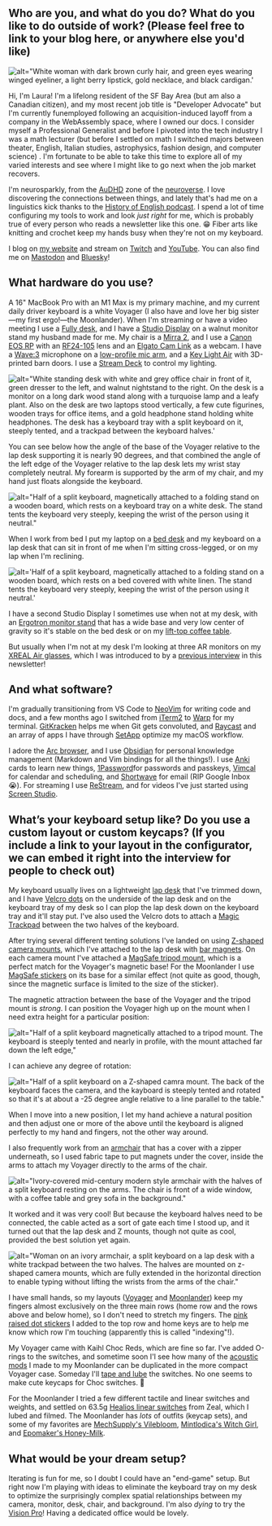 ## Who are you, and what do you do? What do you like to do outside of work? (Please feel free to link to your blog here, or anywhere else you'd like)

![alt="White woman with dark brown curly hair, and green eyes wearing winged eyeliner, a light berry lipstick, gold necklace, and black cardigan.'](Profile2.jpeg)

Hi, I'm Laura! I'm a lifelong resident of the SF Bay Area (but am also a Canadian citizen), and my most recent job title is "Developer Advocate" but I'm currently funemployed following an acquisition-induced layoff from a company in the WebAssembly space, where I owned our docs. I consider myself a Professional Generalist and before I pivoted into the tech industry I was a math lecturer (but before I settled on math I switched majors between theater, English, Italian studies, astrophysics, fashion design, and computer science) . I'm fortunate to be able to take this time to explore all of my varied interests and see where I might like to go next when the job market recovers.

I'm neurosparkly, from the [AuDHD](https://embrace-autism.com/autistic-and-adhd-traits/) zone of the [neuroverse](https://www.lauralangdon.io/blog/the-neuroverse/). I love discovering the connections between things, and lately that's had me on a linguistics kick thanks to the [History of English podcast](https://historyofenglishpodcast.com/). I spend a lot of time configuring my tools to work and look *just right* for me, which is probably true of every person who reads a newsletter like this one. 😁 Fiber arts like knitting and crochet keep my hands busy when they're not on my keyboard.

I blog on [my website](https://lauralangdon.io) and stream on [Twitch](https://www.twitch.tv/LauraLangdon) and [YouTube](https://youtube.com/@Laura-Langdon). You can also find me on [Mastodon](https://hachyderm.io/@LauraLangdon) and [Bluesky](https://bsky.app/profile/lauralangdon.io)!

## What hardware do you use?

A 16" MacBook Pro with an M1 Max is my primary machine, and my current daily driver keyboard is a white Voyager (I also have and love her big sister—my first ergo!—the Moonlander). When I'm streaming or have a video meeting I use a [Fully desk](https://store.hermanmiller.com/brands-fully?lang=en_US), and I have a [Studio Display](https://www.apple.com/studio-display/) on a walnut monitor stand my husband made for me. My chair is a [Mirra 2](https://www.hermanmiller.com/products/seating/office-chairs/mirra-2-chairs/), and I use a [Canon EOS RP](https://www.amazon.com/gp/product/B07N9KDCGV/ref=ppx_yo_dt_b_search_asin_title?ie=UTF8&psc=1) with an [RF24-105](https://www.amazon.com/gp/product/B084BKXDLD/ref=ppx_yo_dt_b_search_asin_title?ie=UTF8&psc=1) lens and an [Elgato Cam Link](https://www.elgato.com/us/en/p/cam-link-4k) as a webcam. I have a [Wave:3](https://www.elgato.com/us/en/p/wave-3-black) microphone on a [low-profile mic arm](https://www.elgato.com/us/en/p/wave-mic-arm-lp), and a [Key Light Air](https://www.elgato.com/us/en/p/key-light-air) with 3D-printed barn doors. I use a [Stream Deck](https://www.elgato.com/us/en/p/stream-deck-mk2-black) to control my lighting.

![alt="White standing desk with white and grey office chair in front of it, green dresser to the left, and walnut nightstand to the right. On the desk is a monitor on a long dark wood stand along with a turquoise lamp and a leafy plant. Also on the desk are two laptops stood vertically, a few cute figurines, wooden trays for office items, and a gold headphone stand holding white headphones. The desk has a keyboard tray with a split keyboard on it, steeply tented, and a trackpad between the keyboard halves.'](desk-setup.jpeg)

You can see below how the angle of the base of the Voyager relative to the lap desk supporting it is nearly 90 degrees, and that combined the angle of the left edge of the Voyager relative to the lap desk lets my wrist stay completely neutral. My forearm is supported by the arm of my chair, and my hand just floats alongside the keyboard.

![alt="Half of a split keyboard, magnetically attached to a folding stand on a wooden board, which rests on a keyboard tray on a white desk. The stand tents the keyboard very steeply, keeping the wrist of the person using it neutral."](keyboard-and-chair.jpeg)

When I work from bed I put my laptop on a [bed desk](https://www.amazon.com/gp/product/B08T5ZKWCP/ref=ppx_yo_dt_b_search_asin_title?ie=UTF8&psc=1) and my keyboard on a lap desk that can sit in front of me when I'm sitting cross-legged, or on my lap when I'm reclining.

![alt='Half of a split keyboard, magnetically attached to a folding stand on a wooden board, which rests on a bed covered with white linen. The stand tents the keyboard very steeply, keeping the wrist of the person using it neutral.'](keyboard-on-bed.jpeg)

I have a second Studio Display I sometimes use when not at my desk, with an [Ergotron monitor stand](https://www.amazon.com/gp/product/B00HQA1BRS/ref=ppx_yo_dt_b_search_asin_title?ie=UTF8&psc=1) that has a wide base and very low center of gravity so it's stable on the bed desk or on my [lift-top coffee table](https://havenly.com/products/details/Denson-Melamine-Veneer-Wood-Hidden-Storage-Lift-Top-Coffee-Table-Wayfair-71137005).

But usually when I'm not at my desk I'm looking at three AR monitors on my [XREAL Air glasses](https://www.xreal.com/air), which I was introduced to by a [previous interview](https://people.zsa.io/andrew-thompson/) in this newsletter!

## And what software?

I'm gradually transitioning from VS Code to [NeoVim](https://nvchad.com/) for writing code and docs, and a few months ago I switched from [iTerm2](https://iterm2.com/) to [Warp](https://warp.dev) for my terminal. [GitKracken](https://www.gitkraken.com/) helps me when Git gets convoluted, and [Raycast](https://www.raycast.com/) and an array of apps I have through [SetApp](https://setapp.com/) optimize my macOS workflow.

I adore the [Arc browser](https://arc.net/), and I use [Obsidian](https://obsidian.md/) for personal knowledge management (Markdown and Vim bindings for all the things!). I use [Anki](https://obsidian.md/) cards to learn new things, [1Password](https://1password.com/ )for passwords and passkeys, [Vimcal](https://www.vimcal.com/) for calendar and scheduling, and [Shortwave](https://www.shortwave.com/) for email (RIP Google Inbox 😭). For streaming I use [ReStream](https://restream.io/login?continue=https://app.restream.io/home), and for videos I've just started using [Screen Studio](https://www.screen.studio/).

## What’s your keyboard setup like? Do you use a custom layout or custom keycaps? (If you include a link to your layout in the configurator, we can embed it right into the interview for people to check out)

My keyboard usually lives on a lightweight [lap desk](https://www.amazon.com/gp/product/B019J91KIS?th=1) that I've trimmed down, and I have [Velcro dots](https://www.amazon.com/gp/product/B00GUZK4I2/ref=ppx_yo_dt_b_search_asin_title?ie=UTF8&psc=1) on the underside of the lap desk and on the keyboard tray of my desk so I can plop the lap desk down on the keyboard tray and it'll stay put. I've also used the Velcro dots to attach a [Magic Trackpad](https://www.apple.com/shop/product/MK2D3AM/A/magic-trackpad-white-multi-touch-surface) between the two halves of the keyboard.

After trying several different tenting solutions I've landed on using [Z-shaped camera mounts](https://www.amazon.com/gp/product/B07MHJ2TL6/ref=ppx_yo_dt_b_search_asin_title?ie=UTF8&psc=1), which I've attached to the lap desk with [bar magnets](https://www.amazon.com/gp/product/B08L3FVFFZ/ref=ppx_yo_dt_b_search_asin_title?ie=UTF8&psc=1). On each camera mount I've attached a [MagSafe tripod mount](https://www.amazon.com/gp/product/B0BPLW4ZTZ/ref=ppx_yo_dt_b_search_asin_title?ie=UTF8&psc=1), which is a perfect match for the Voyager's magnetic base! For the Moonlander I use [MagSafe stickers](https://www.amazon.com/Adhesive-Wireless-Converter-Accessories-Rectangle/dp/B09WRS2TGJ/ref=sr_1_3?crid=164D4ULV0DJ00&keywords=magsafe+stickers&qid=1698283791&sprefix=round+keycaps%2Caps%2C169&sr=8-3) on its base for a similar effect (not quite as good, though, since the magnetic surface is limited to the size of the sticker).

The magnetic attraction between the base of the Voyager and the tripod mount is *strong*. I can position the Voyager high up on the mount when I need extra height for a particular position:

![alt="Half of a split keyboard magnetically attached to a tripod mount. The keyboard is steeply tented and nearly in profile, with the mount attached far down the left edge,"](height.jpeg)

 I can achieve any degree of rotation:

![alt="Half of a split keyboard on a Z-shaped camra mount. The back of the keyboard faces the camera, and the kayboard is steeply tented and rotated so that it's at about a -25 degree angle relative to a line parallel to the table."](rotation.jpeg)

When I move into a new position, I let my hand achieve a natural position and then adjust one or more of the above until the keyboard is aligned perfectly to my hand and fingers, not the other way around.

I also frequently work from an [armchair](https://www.amazon.com/gp/product/B0B1HNR329/ref=ppx_yo_dt_b_search_asin_title?ie=UTF8&psc=1) that has a cover with a zipper underneath, so I used fabric tape to put magnets under the cover, inside the arms to attach my Voyager directly to the arms of the chair.

![alt="Ivory-covered mid-century modern style armchair with the halves of a split keyboard resting on the arms. The chair is front of a wide window, with a coffee table and grey sofa in the background."](chair-no-board.jpeg)

It worked and it was very cool! But because the keyboard halves need to be connected, the cable acted as a sort of gate each time I stood up, and it turned out that the lap desk and Z mounts, though not quite as cool, provided the best solution yet again.

![alt="Woman on an ivory armchair, a split keyboard on a lap desk with a white trackpad between the two halves. The halves are mounted on z-shaped camera mounts, which are fully extended in the horizontal direction to enable typing without lifting the wrists from the arms of the chair."](chair-with-board.jpeg)

I have small hands, so my layouts ([Voyager](https://configure.zsa.io/voyager/layouts/VjK4J/latest/0) and [Moonlander](https://configure.zsa.io/moonlander/layouts/j99vd/latest/0)) keep my fingers almost exclusively on the three main rows (home row and the rows above and below home), so I don't need to stretch my fingers. The [pink raised dot stickers](https://www.amazon.com/gp/product/B087CSZYH2/ref=ppx_yo_dt_b_search_asin_title?ie=UTF8&psc=1) I added to the top row and home keys are to help me know which row I'm touching (apparently this is called "indexing"!).

My Voyager came with Kaihl Choc Reds, which are fine so far. I've added O-rings to the switches, and sometime soon I'l see how many of the [acoustic mods](https://www.reddit.com/r/ergodox/comments/vwo6z6/ergodox_acoustics_and_how_i_did_improve_them/ifvlzkw/?utm_source=share&utm_medium=web3x&utm_name=web3xcss&utm_term=1&utm_content=share_button) I made to my Moonlander can be duplicated in the more compact Voyager case. Someday I'll [tape and lube](https://www.youtube.com/watch?v=3YBNRXRXG0w&t=285s&pp=ygUPY2hvYyBzd2l0Y2ggbW9k) the switches. No one seems to make cute keycaps for Choc switches. 🤔

For the Moonlander I tried a few different tactile and linear switches and weights, and settled on 63.5g [Healios linear switches](https://zealpc.net/collections/switches/products/healio?variant=13159117717567) from Zeal, which I lubed and filmed. The Moonlander has *lots* of outfits (keycap sets), and some of my favorites are [MechSupply's Vilebloom](http://www.mechsupply.co.uk/product/dsa-vilebloom), [Mintlodica's Witch Girl](https://mintlodica.com/products/dsa-witch-girl-keycaps), and [Epomaker's Honey-Milk](https://www.amazon.com/EPOMAKER-Honey-Milk-Sublimation-Mechanical-Compatible/dp/B09D3KRTJX).

## What would be your dream setup?

Iterating is fun for me, so I doubt I could have an "end-game" setup. But right now I'm playing with ideas to eliminate the keyboard tray on my desk to optimize the surprisingly complex spatial relationships between my camera, monitor, desk, chair, and background. I'm also *dying* to try the [Vision Pro](https://www.apple.com/apple-vision-pro/)! Having a dedicated office would be lovely.
